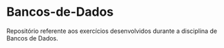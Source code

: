 # Bancos-de-Dados
Repositório referente aos exercícios desenvolvidos durante a disciplina de Bancos de Dados.
